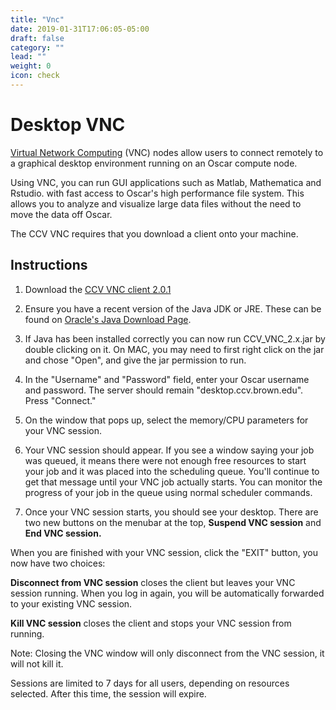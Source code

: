 ```yaml
---
title: "Vnc"
date: 2019-01-31T17:06:05-05:00
draft: false
category: ""
lead: ""
weight: 0
icon: check
---
```


# Desktop VNC

[Virtual Network
Computing](http://en.wikipedia.org/wiki/Virtual_Network_Computing) (VNC)
nodes allow users to connect remotely to a graphical desktop environment
running on an Oscar compute node.

Using VNC, you can run GUI applications such as Matlab, Mathematica and Rstudio. 
with fast access to Oscar's high performance file system. This allows you
to analyze and visualize large data files without the need to move the data off Oscar.

The CCV VNC requires that you download a client onto your machine.

## Instructions

1.  Download the [CCV VNC client 2.0.1](https://brownbox.brown.edu/download.php?hash=a74c6723)

2.  Ensure you have a recent version of the Java JDK or JRE. These can
    be found on [Oracle's Java Download
    Page](http://www.oracle.com/technetwork/java/javase/downloads/).

3.  If Java has been installed correctly you can now run
    CCV\_VNC\_2.x.jar by double clicking on it. On MAC, you may need to
    first right click on the jar and chose "Open", and give the jar
    permission to run.

4.  In the "Username" and "Password" field, enter your Oscar username
    and password. The server should remain "desktop.ccv.brown.edu".
    Press "Connect."

5.  On the window that pops up, select the memory/CPU parameters for
    your VNC session.

6.  Your VNC session should appear. If you see a window saying your job
    was queued, it means there were not enough free resources to start
    your job and it was placed into the scheduling queue. You'll
    continue to get that message until your VNC job actually starts. You
    can monitor the progress of your job in the queue using normal
    scheduler commands.

7.  Once your VNC session starts, you should see your desktop. There are
    two new buttons on the menubar at the top, **Suspend VNC session**
    and **End VNC session.**

When you are finished with your VNC session, click the "EXIT" button,
you now have two choices:

**Disconnect from VNC session** closes the client but leaves your VNC
session running. When you log in again, you will be automatically
forwarded to your existing VNC session.

**Kill VNC session** closes the client and stops your VNC session from
running.

Note: Closing the VNC window will only disconnect from the VNC session,
it will not kill it.

Sessions are limited to 7 days for all users, depending on resources
selected. After this time, the session will expire.
